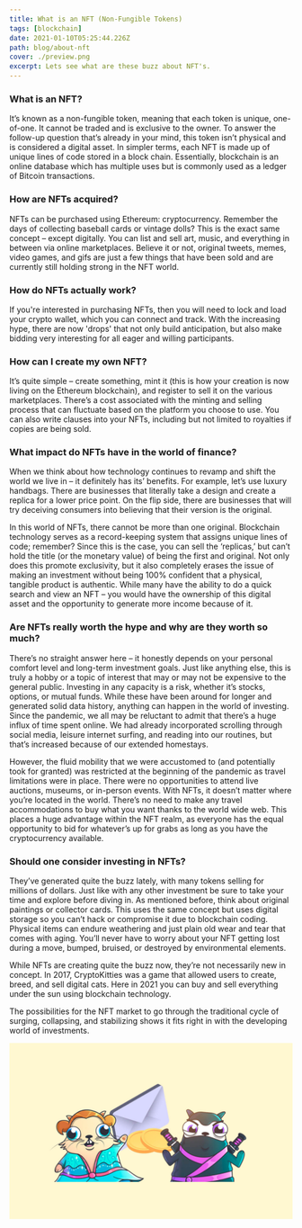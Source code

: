 ```yaml
---
title: What is an NFT (Non-Fungible Tokens)
tags: [blockchain]
date: 2021-01-10T05:25:44.226Z
path: blog/about-nft
cover: ./preview.png
excerpt: Lets see what are these buzz about NFT's.
---
```


### What is an NFT?

It’s known as a non-fungible token, meaning that each token is unique, one-of-one. It cannot be traded and is exclusive to the owner. To answer the follow-up question that’s already in your mind, this token isn’t physical and is considered a digital asset. In simpler terms, each NFT is made up of unique lines of code stored in a block chain. Essentially, blockchain is an online database which has multiple uses but is commonly used as a ledger of Bitcoin transactions.  

### How are NFTs acquired?

NFTs can be purchased using Ethereum: cryptocurrency. Remember the days of collecting baseball cards or vintage dolls? This is the exact same concept – except digitally. You can list and sell art, music, and everything in between via online marketplaces. Believe it or not, original tweets, memes, video games, and gifs are just a few things that have been sold and are currently still holding strong in the NFT world.  

### How do NFTs actually work?

If you're interested in purchasing NFTs, then you will need to lock and load your crypto wallet, which you can connect and track. 
With the increasing hype, there are now 'drops' that not only build anticipation, but also make bidding very interesting for all eager and willing participants.

### How can I create my own NFT?

It’s quite simple – create something, mint it (this is how your creation is now living on the Ethereum blockchain), and register to sell it on the various marketplaces. There’s a cost associated with the minting and selling process that can fluctuate based on the platform you choose to use. You can also write clauses into your NFTs, including but not limited to royalties if copies are being sold.

### What impact do NFTs have in the world of finance?

When we think about how technology continues to revamp and shift the world we live in – it definitely has its’ benefits. For example, let’s use luxury handbags. There are businesses that literally take a design and create a replica for a lower price point. On the flip side, there are businesses that will try deceiving consumers into believing that their version is the original.

In this world of NFTs, there cannot be more than one original. Blockchain technology serves as a record-keeping system that assigns unique lines of code; remember? Since this is the case, you can sell the ‘replicas,’ but can’t hold the title (or the monetary value) of being the first and original. Not only does this promote exclusivity, but it also completely erases the issue of making an investment without being 100% confident that a physical, tangible product is authentic. While many have the ability to do a quick search and view an NFT – you would have the ownership of this digital asset and the opportunity to generate more income because of it.

### Are NFTs really worth the hype and why are they worth so much?

There’s no straight answer here – it honestly depends on your personal comfort level and long-term investment goals. Just like anything else, this is truly a hobby or a topic of interest that may or may not be expensive to the general public. Investing in any capacity is a risk, whether it’s stocks, options, or mutual funds. While these have been around for longer and generated solid data history, anything can happen in the world of investing. Since the pandemic, we all may be reluctant to admit that there’s a huge influx of time spent online. We had already incorporated scrolling through social media, leisure internet surfing, and reading into our routines, but that’s increased because of our extended homestays.

However, the fluid mobility that we were accustomed to (and potentially took for granted) was restricted at the beginning of the pandemic as travel limitations were in place. There were no opportunities to attend live auctions, museums, or in-person events. With NFTs, it doesn’t matter where you’re located in the world. There’s no need to make any travel accommodations to buy what you want thanks to the world wide web. This places a huge advantage within the NFT realm, as everyone has the equal opportunity to bid for whatever’s up for grabs as long as you have the cryptocurrency available.

### Should one consider investing in NFTs?

They’ve generated quite the buzz lately, with many tokens selling for millions of dollars. Just like with any other investment be sure to take your time and explore before diving in. As mentioned before, think about original paintings or collector cards. This uses the same concept but uses digital storage so you can’t hack or compromise it due to blockchain coding. Physical items can endure weathering and just plain old wear and tear that comes with aging. You’ll never have to worry about your NFT getting lost during a move, bumped, bruised, or destroyed by environmental elements.

While NFTs are creating quite the buzz now, they’re not necessarily new in concept. In 2017, CryptoKitties was a game that allowed users to create, breed, and sell digital cats. Here in 2021 you can buy and sell everything under the sun using blockchain technology.

The possibilities for the NFT market to go through the traditional cycle of surging, collapsing, and stabilizing shows it fits right in with the developing world of investments.

<img src="./cryptokitties.jpg" alt="Crypto-kitties" style="display:block;margin:auto">
